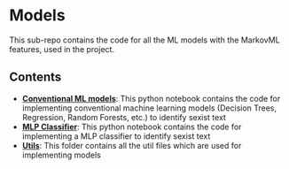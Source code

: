 # Models

This sub-repo contains the code for all the ML models with the MarkovML features, used in the project.

## Contents

- **[Conventional ML models](./Model1_Conventional.ipynb)**: This python notebook contains the code for implementing conventional machine learning models (Decision Trees, Regression, Random Forests, etc.) to identify sexist text
- **[MLP Classifier](./Model2_MLP.ipynb)**: This python notebook contains the code for implementing a MLP classifier to identify sexist text
- **[Utils](./utils/)**: This folder contains all the util files which are used for implementing models
